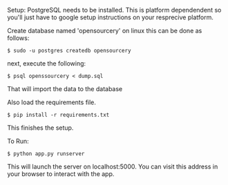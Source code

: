 Setup:
PostgreSQL needs to be installed. This is platform dependendent so you'll just have to
google setup instructions on your resprecive platform.

Create database named 'opensourcery' on linux this can be done as follows:
```
$ sudo -u postgres createdb opensourcery
```

next, execute the following:
```
$ psql openssourcery < dump.sql
```

That will import the data to the database

Also load the requirements file.
```
$ pip install -r requirements.txt
```

This finishes the setup.
 
To Run:
```
$ python app.py runserver
```

This will launch the server on localhost:5000. You can visit this address in your browser to interact with the app.
